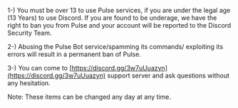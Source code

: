 1-) You must be over 13 to use Pulse services, if you are under the legal age (13 Years) to use Discord. If you are found to be underage, we have the right to ban you from Pulse and your account will be reported to the Discord Security Team.

2-) Abusing the Pulse Bot service/spamming its commands/ exploiting its errors will result in a permanent ban of Pulse.

3-) You can come to [https://discord.gg/3w7uUuazyn](https://discord.gg/3w7uUuazyn) support server and ask questions without any hesitation.

Note: These items can be changed any day at any time.
